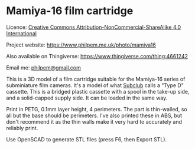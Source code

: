 # Mamiya-16 film cartridge

Licence: [Creative Commons Attribution-NonCommercial-ShareAlike 4.0 International](https://creativecommons.org/licenses/by-nc-sa/4.0/)

Project website: https://www.philpem.me.uk/photo/mamiya16

Also available on Thingiverse: https://www.thingiverse.com/thing:4661242

Email me: philpem@gmail.com

This is a 3D model of a film cartridge suitable for the Mamiya-16 series of subminiature film cameras. It's a model of what [Subclub](http://www.subclub.org/darkroom/rollmami.htm) calls a "Type D" cassette. This is a bridged plastic cassette with a spool in the take-up side, and a solid-capped supply side. It can be loaded in the same way.

Print in PETG, 0.1mm layer height, 4 perimeters. The part is thin-walled, so all but the base should be perimeters. I've also printed these in ABS, but don't recommend it as the thin walls make it very hard to accurately and reliably print.

Use OpenSCAD to generate STL files (press F6, then Export STL).
